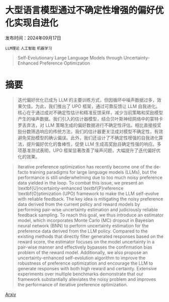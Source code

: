 # 大型语言模型通过不确定性增强的偏好优化实现自进化

发布时间：2024年09月17日

`LLM理论` `人工智能` `机器学习`

> Self-Evolutionary Large Language Models through Uncertainty-Enhanced Preference Optimization

# 摘要

> 迭代偏好优化已成为 LLM 的主要训练方式，但因循环中噪声数据过多，效果欠佳。为此，我们推出了 UPO 框架，通过可靠反馈让 LLM 自我进化。核心在于通过成对不确定性估计和精准反馈采样，减少当前策略和奖励模型产生的噪声数据。我们引入的估计器模型，结合贝叶斯神经网络中的蒙特卡罗丢弃法，对 LLM 策略生成的偏好数据进行不确定性评估。相比直接按奖励分数筛选响应的传统方法，我们的估计器更关注成对模型不确定性，有效避免奖励模型的确认偏误。此外，我们还设计了不确定性增强的自我进化算法，提升偏好优化的鲁棒性，促使 LLM 生成高奖励且确定性强的响应。多项基准测试表明，UPO 框架显著改善了噪声问题，大幅提升了迭代偏好优化的效果。

> Iterative preference optimization has recently become one of the de-facto training paradigms for large language models (LLMs), but the performance is still underwhelming due to too much noisy preference data yielded in the loop. To combat this issue, we present an \textbf{U}ncertainty-enhanced \textbf{P}reference \textbf{O}ptimization (UPO) framework to make the LLM self-evolve with reliable feedback. The key idea is mitigating the noisy preference data derived from the current policy and reward models by performing pair-wise uncertainty estimation and judiciously reliable feedback sampling. To reach this goal, we thus introduce an estimator model, which incorporates Monte Carlo (MC) dropout in Bayesian neural network (BNN) to perform uncertainty estimation for the preference data derived from the LLM policy. Compared to the existing methods that directly filter generated responses based on the reward score, the estimator focuses on the model uncertainty in a pair-wise manner and effectively bypasses the confirmation bias problem of the reward model. Additionally, we also propose an uncertainty-enhanced self-evolution algorithm to improve the robustness of preference optimization and encourage the LLM to generate responses with both high reward and certainty. Extensive experiments over multiple benchmarks demonstrate that our framework substantially alleviates the noisy problem and improves the performance of iterative preference optimization.

[Arxiv](https://arxiv.org/abs/2409.11212)